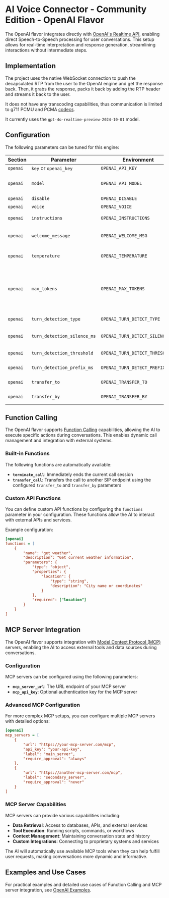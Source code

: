 # AI Voice Connector - Community Edition - OpenAI Flavor

The OpenAI flavor integrates directly with [OpenAI's Realtime
API](https://platform.openai.com/docs/guides/realtime), enabling direct
Speech-to-Speech processing for user conversations. This setup allows for
real-time interpretation and response generation, streamlining interactions
without intermediate steps.

## Implementation

The project uses the native WebSocket connection to push the decapsulated RTP
from the user to the OpenAI engine and get the response back. Then, it grabs
the response, packs it back by adding the RTP header and streams it back to
the user.

It does not have any transcoding capabilities, thus communication is limited
to g711 PCMU and PCMA
[codecs](https://platform.openai.com/docs/guides/realtime/audio-formats).

It currently uses the `gpt-4o-realtime-preview-2024-10-01` model.

## Configuration

The following parameters can be tuned for this engine:

| Section  | Parameter    | Environment | Mandatory | Description | Default |
|----------|--------------|-------------|-----------|-------------|---------|
| `openai` | `key` or `openai_key` | `OPENAI_API_KEY`   | **yes** | [OpenAI API](https://platform.openai.com/) key | not provided |
| `openai` | `model`               | `OPENAI_API_MODEL` | no | [OpenAI Realtime Model](https://platform.openai.com/docs/models/gpt-4o-realtime) used | `gpt-4o-realtime-preview-2024-10-01` |
| `openai` | `disable` | `OPENAI_DISABLE`   | no | Disables the flavor | false |
| `openai` | `voice`   | `OPENAI_VOICE`     | no | Configures the [OpenAI voice](https://platform.openai.com/docs/guides/text-to-speech#voice-options) | `alloy` |
| `openai` | `instructions`    | `OPENAI_INSTRUCTIONS` | no | Configures the OpenAI module instructions | default/none |
| `openai` | `welcome_message` | `OPENAI_WELCOME_MSG`  | no | A welcome message to be played back to the user when the call starts | no message |
| `openai` | `temperature`     | `OPENAI_TEMPERATURE`  | no | Sampling temperature for the model, limited to `[0.6, 1.2]` | 0.8 |
| `openai` | `max_tokens`      | `OPENAI_MAX_TOKENS`   | no | Configures [OpenAI Turn Detection](https://platform.openai.com/docs/api-reference/realtime-client-events/session/update) `max_response_output_tokens`, the maximum number of output tokens for a single assistant response. Possible values are `[1, 4096]` or `inf`  | `inf` |
| `openai` | `turn_detection_type`      | `OPENAI_TURN_DETECT_TYPE`      | no | Configures [OpenAI Turn Detection](https://platform.openai.com/docs/api-reference/realtime-client-events/session/update) `type` | `server_vad` |
| `openai` | `turn_detection_silence_ms`| `OPENAI_TURN_DETECT_SILENCE_MS`| no | Configures [OpenAI Turn Detection](https://platform.openai.com/docs/api-reference/realtime-client-events/session/update) `silence duration ms` | `200` |
| `openai` | `turn_detection_threshold` | `OPENAI_TURN_DETECT_THRESHOLD` | no | Configures [OpenAI Turn Detection](https://platform.openai.com/docs/api-reference/realtime-client-events/session/update) `threshold` | `0.5` |
| `openai` | `turn_detection_prefix_ms` | `OPENAI_TURN_DETECT_PREFIX_MS` | no | Configures [OpenAI Turn Detection](https://platform.openai.com/docs/api-reference/realtime-client-events/session/update) `prefix_padding_ms` | `300` |
| `openai`  |  `transfer_to`  | `OPENAI_TRANSFER_TO` | no | [SIP uri](https://en.wikipedia.org/wiki/SIP_URI_scheme) for call transfer function | not set |
| `openai`  |  `transfer_by`  | `OPENAI_TRANSFER_BY` | no | [SIP uri](https://en.wikipedia.org/wiki/SIP_URI_scheme) for call transfer function | not set |


## Function Calling

The OpenAI flavor supports [Function Calling](https://platform.openai.com/docs/guides/realtime-conversations#function-calling) capabilities, allowing the AI to execute specific actions during conversations. This enables dynamic call management and integration with external systems.

### Built-in Functions

The following functions are automatically available:

- **`terminate_call`**: Immediately ends the current call session
- **`transfer_call`**: Transfers the call to another SIP endpoint using the configured `transfer_to` and `transfer_by` parameters

### Custom API Functions

You can define custom API functions by configuring the `functions` parameter in your configuration. These functions allow the AI to interact with external APIs and services.

Example configuration:
```ini
[openai]
functions = [
    {
        "name": "get_weather",
        "description": "Get current weather information",
        "parameters": {
            "type": "object",
            "properties": {
                "location": {
                    "type": "string",
                    "description": "City name or coordinates"
                }
            },
            "required": ["location"]
        }
    }
]
```

## MCP Server Integration

The OpenAI flavor supports integration with [Model Context Protocol (MCP)](https://modelcontextprotocol.io/) servers, enabling the AI to access external tools and data sources during conversations.

### Configuration

MCP servers can be configured using the following parameters:

- **`mcp_server_url`**: The URL endpoint of your MCP server
- **`mcp_api_key`**: Optional authentication key for the MCP server

### Advanced MCP Configuration

For more complex MCP setups, you can configure multiple MCP servers with detailed options:

```ini
[openai]
mcp_servers = [
    {
        "url": "https://your-mcp-server.com/mcp",
        "api_key": "your-api-key",
        "label": "main_server",
        "require_approval": "always"
    },
    {
        "url": "https://another-mcp-server.com/mcp",
        "label": "secondary_server",
        "require_approval": "never"
    }
]
```

### MCP Server Capabilities

MCP servers can provide various capabilities including:
- **Data Retrieval**: Access to databases, APIs, and external services
- **Tool Execution**: Running scripts, commands, or workflows
- **Context Management**: Maintaining conversation state and history
- **Custom Integrations**: Connecting to proprietary systems and services

The AI will automatically use available MCP tools when they can help fulfill user requests, making conversations more dynamic and informative.

## Examples and Use Cases

For practical examples and detailed use cases of Function Calling and MCP server integration, see [OpenAI Examples](openai-examples.md).
